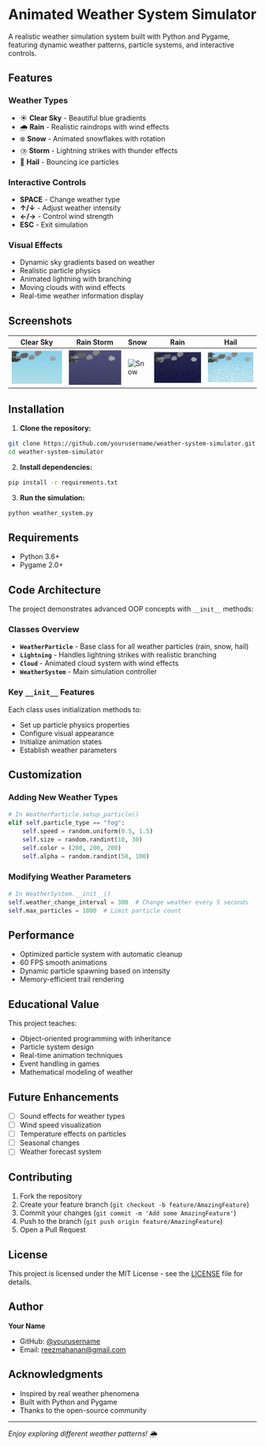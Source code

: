 # Animated Weather System Simulator

A realistic weather simulation system built with Python and Pygame, featuring dynamic weather patterns, particle systems, and interactive controls.



## Features

### Weather Types
- ☀️ **Clear Sky** - Beautiful blue gradients
- 🌧️ **Rain** - Realistic raindrops with wind effects
- ❄️ **Snow** - Animated snowflakes with rotation
- ⛈️ **Storm** - Lightning strikes with thunder effects
- 🧊 **Hail** - Bouncing ice particles

### Interactive Controls
- **SPACE** - Change weather type
- **↑/↓** - Adjust weather intensity
- **←/→** - Control wind strength
- **ESC** - Exit simulation

### Visual Effects
- Dynamic sky gradients based on weather
- Realistic particle physics
- Animated lightning with branching
- Moving clouds with wind effects
- Real-time weather information display

## Screenshots

| Clear Sky | Rain Storm | Snow |Rain |Hail |
|-----------|------------|------|-----------|-----------|
| ![Clear](https://github.com/reezmahanan/weather-system/blob/main/clear.png) | ![Rain](https://github.com/reezmahanan/weather-system/blob/main/rain.png) | ![Snow](screenshots/snow.png) | ![storm](https://github.com/reezmahanan/weather-system/blob/main/storm.png) |![Hail](https://github.com/reezmahanan/weather-system/blob/main/hail.png) |

## Installation

1. **Clone the repository:**
```bash
git clone https://github.com/yourusername/weather-system-simulator.git
cd weather-system-simulator
```

2. **Install dependencies:**
```bash
pip install -r requirements.txt
```

3. **Run the simulation:**
```bash
python weather_system.py
```

## Requirements

- Python 3.6+
- Pygame 2.0+

## Code Architecture

The project demonstrates advanced OOP concepts with `__init__` methods:

### Classes Overview

- **`WeatherParticle`** - Base class for all weather particles (rain, snow, hail)
- **`Lightning`** - Handles lightning strikes with realistic branching
- **`Cloud`** - Animated cloud system with wind effects
- **`WeatherSystem`** - Main simulation controller

### Key `__init__` Features

Each class uses initialization methods to:
- Set up particle physics properties
- Configure visual appearance
- Initialize animation states
- Establish weather parameters

## Customization

### Adding New Weather Types

```python
# In WeatherParticle.setup_particle()
elif self.particle_type == "fog":
    self.speed = random.uniform(0.5, 1.5)
    self.size = random.randint(10, 30)
    self.color = (200, 200, 200)
    self.alpha = random.randint(50, 100)
```

### Modifying Weather Parameters

```python
# In WeatherSystem.__init__()
self.weather_change_interval = 300  # Change weather every 5 seconds
self.max_particles = 1000  # Limit particle count
```

## Performance

- Optimized particle system with automatic cleanup
- 60 FPS smooth animations
- Dynamic particle spawning based on intensity
- Memory-efficient trail rendering

## Educational Value

This project teaches:
- Object-oriented programming with inheritance
- Particle system design
- Real-time animation techniques
- Event handling in games
- Mathematical modeling of weather

## Future Enhancements

- [ ] Sound effects for weather types
- [ ] Wind speed visualization
- [ ] Temperature effects on particles
- [ ] Seasonal changes
- [ ] Weather forecast system

## Contributing

1. Fork the repository
2. Create your feature branch (`git checkout -b feature/AmazingFeature`)
3. Commit your changes (`git commit -m 'Add some AmazingFeature'`)
4. Push to the branch (`git push origin feature/AmazingFeature`)
5. Open a Pull Request

## License

This project is licensed under the MIT License - see the [LICENSE](LICENSE) file for details.

## Author

**Your Name**
- GitHub: [@yourusername](https://github.com/reezmahanan)
- Email: reezmahanan@gmail.com

## Acknowledgments

- Inspired by real weather phenomena
- Built with Python and Pygame
- Thanks to the open-source community

---

*Enjoy exploring different weather patterns! 🌦️*
